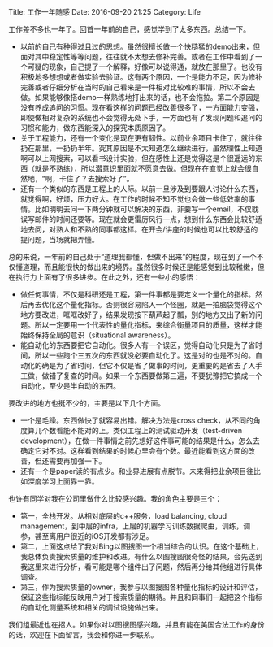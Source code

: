 Title: 工作一年随感
Date: 2016-09-20 21:25
Category: Life

工作差不多也一年了。回首一年前的自己，感觉学到了太多东西。总结一下。

* 以前的自己有种得过且过的思想。虽然很擅长做一个快糙猛的demo出来，但面对其中稳定性等等问题，往往就不太想去修补完善。或者在工作中看到了一个可疑的现象，自己提了一个解释，好像可以说得通，就放在那里了。也没有积极地多想想或者做实验去验证。这有两个原因，一个是能力不足，因为修补完善或者仔细分析在当时的自己看来是一件相对比较难的事情，所以不会去做。如果能够像搭demo一样熟练地打出来的话，也不会拖拉。第二个原因是没有养成追问的习惯。现在看这样的问题已经改善很多了，一方面能力变强，即使做相对复杂的系统也不会觉得无处下手，一方面也有了发现问题和追问的习惯和能力，做东西能深入的探究本质原因了。
* 关于工程能力，还有一个变化是现在更有韧性。以前业余项目卡住了，就往往扔在那里，一扔扔半年。究其原因是不太知道怎么继续进行，虽然理性上知道啊可以上网搜索，可以看书设计实验，但在感性上还是觉得这是个很遥远的东西（就是不熟练），所以潜意识里面就不愿意去做。但现在在直觉上就会很自然地，“啊，卡住了？去搜索好了”。
* 还有一个类似的东西是工程上的人际。以前一旦涉及到要跟人讨论什么东西，就觉得啊，好烦，压力好大。在工作的时候不知不觉也会做一些低效率的事情。比如明明去问一下两分钟就可以解决的东西，非要写一个email，不仅耽误写邮件的时间还要等。现在就会更雷厉风行一点，想到什么东西会比较舒适地去问，对熟人和不熟的同事都这样。在开会/讲座的时候也可以比较舒适的提问题，当场就把弄懂。

总的来说，一年前的自己处于“道理我都懂，但做不出来”的程度，现在到了一个不仅懂道理，而且能很快的做出来的境界。虽然很多时候还是能感觉到比较稚嫩，但在执行力上面有了很多进步。在此之外，还有一些小的感悟：

* 做任何事情，不仅是科研还是工程，第一件事都是要定义一个量化的指标。然后再去优化这个量化指标。否则很容易陷入一个怪圈，就是一拍脑袋觉得这个地方要改进，哐哐改好了，结果发现按下葫芦起了瓢，别的地方又出了新的问题。所以一定要用一个代表性的量化指标，来综合衡量项目的质量，这样才能始终保持全局的意识（situational awareness）。
* 能自动化的东西要把它自动化。很多人有一个误区，觉得自动化只是为了省时间，所以一些跑个三五次的东西就没必要自动化了。这是对的也是不对的。自动化的确是为了省时间，但它不仅是省了做事的时间，更重要的是省去了人手工做，做错了复查的时间。如果一个东西要做第三遍，不要犹豫把它搞成一个自动化，至少是半自动的东西。

要改进的地方也挺不少的，主要是以下几个方面。

* 一个是毛躁。东西做快了就容易出错。解决方法是cross check，从不同的角度算几个数看能不能对的上。类似工程上的测试驱动开发（test-driven development），在做一件事情之前先想好这件事可能的结果是什么，怎么去确定它对不对。这样看到结果的时候心里会有个数。最近能看到这方面的改善，但还需要再加强一下。
* 还有一个是paper读的有点少。和业界进展有点脱节。未来得把业余项目往比如深度学习上面靠一靠。

也许有同学对我在公司里做什么比较感兴趣。我的角色主要是三个：

* 第一，全栈开发。从相对底层的c++服务，load balancing, cloud management，到中层的infra，上层的机器学习训练数据爬虫，训练，调参，甚至离用户很近的iOS开发都有涉足。
* 第二，上面这点给了我对Bing以图搜图一个相当综合的认识。在这个基础上，我总体负责搜索质量的维护和改进。有什么以图搜图很奇怪的结果，会先送到我这里来进行分析，看可能是哪个组件出了问题，然后再分给其他组进行具体调查。
* 第三，作为搜索质量的owner，我参与以图搜图各种量化指标的设计和评估，保证这些指标能反映用户对于搜索质量的期待。并且和同事们一起把这个指标的自动化测量系统和相关的调试设施做出来。

我们组最近也在招人。如果你对以图搜图感兴趣，并且有能在美国合法工作的身份的话，欢迎在下面留言，我会和你进一步联系。
